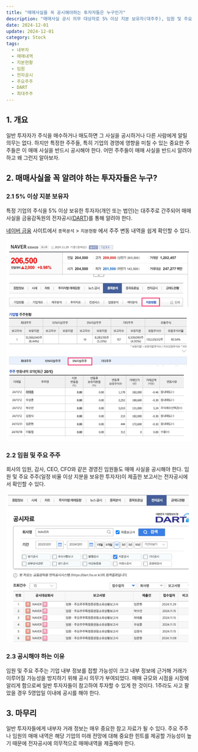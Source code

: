 ```yaml
---
title: "매매사실을 꼭 공시해야하는 투자자들은 누구인가"
description: "매매사실 공시 의무 대상자로 5% 이상 지분 보유자(대주주), 임원 및 주요 주주를 지정하고, 내부자 정보 접근 가능성과 내부자 거래 방지를 위한 공시 의무(5영업일 이내)와 전자공시(DART)를 통한 공시 방법을 설명합니다."
date: 2024-12-01
update: 2024-12-01
category: Stock
tags:
  - 내부자
  - 매매내역
  - 지분현황
  - 임원
  - 전자공시
  - 주요주주
  - DART
  - 최대주주
---
```


## 1. 개요

일반 투자자가 주식을 매수하거나 매도하면 그 사실을 공시하거나 다른 사람에게 알릴 의무는 없다. 하지만 특정한 주주들, 특히 기업의 경영에 영향을 미칠 수 있는 중요한 주주들은 이 매매 사실을 반드시 공시해야 한다. 어떤 주주들이 매매 사실을 반드시 알려야 하고 왜 그런지 알아보자.

## 2. 매매사실을 꼭 알려야 하는 투자자들은 누구?

### 2.1 5% 이상 지분 보유자

특정 기업의 주식을 5% 이상 보유한 투자자(개인 또는 법인)는 대주주로 간주되어 매매 사실을 금융감독원의 전자공시([DART](https://dart.fss.or.kr/))를 통해 알려야 한다.

[네이버 금융](https://finance.naver.com/item/coinfo.naver?code=035420) 사이트에서 `종목분석` > `지분현황` 에서 주주 변동 내역을 쉽게 확인할 수 있다.

![네이버 금융 - 지분현황](image-20241201225407366.png)

### 2.2 임원 및 주요 주주

회사의 임원, 감사, CEO, CFO와 같은 경영진 임원들도 매매 사실을 공시해야 한다. 임원 및 주요 주주(일정 비율 이상 지분을 보유한 투자자)이 제출한 보고서는 전자공시에서 확인할 수 있다.

![네이버 금융 - 전자공시](image-20241201225427406.png)

### 2.3 공시해야 하는 이유

임원 및 주요 주주는 기업 내부 정보를 접할 가능성이 크고 내부 정보에 근거해 거래가 이루어질 가능성을 방지하기 위해 공시 의무가 부여되었다. 매매 규모와 시점을 시장에 알리게 함으로써 일반 투자자들이 참고하여 투자할 수 있게 한 것이다. 1주라도 사고 팔았을 경우 5영업일 이내에 공시를 해야 한다.

## 3. 마무리

일반 투자자들에게 내부자 거래 정보는 매우 중요한 참고 자료가 될 수 있다. 주요 주주나 임원의 매매 내역은 해당 기업의 미래 전망에 대해 중요한 힌트를 제공할 가능성이 높기 때문에 전자공시에 의무적으로 매매내역을 제출해야 한다.
